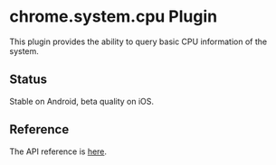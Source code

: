 # chrome.system.cpu Plugin

This plugin provides the ability to query basic CPU information of the system.

## Status

Stable on Android, beta quality on iOS.

## Reference

The API reference is [here](https://developer.chrome.com/apps/system_cpu).
